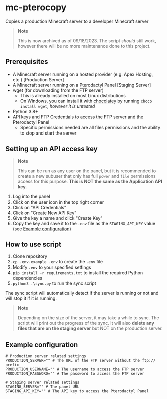 # mc-pterocopy

Copies a production Minecraft server to a developer Minecraft server

> **Note**
>
> This is now archived as of 09/18/2023. The script _should_ still work, however there will be no more maintenance done to this project.

## Prerequisites

* A Minecraft server running on a hosted provider (e.g. Apex Hosting, etc.) [Production Server]
* A Minecraft server running on a Pterodactyl Panel [Staging Server]
* wget (for downloading from the FTP server)
  * This is already installed on most Linux distributions
  * On Windows, you can install it with [chocolatey](https://chocolatey.org/) by running `choco install wget`, *however it is untested*
* Python 3.8+
* API keys and FTP Credentials to access the FTP server and the Pterodactyl Panel
  * Specific permissions needed are all files permissions and the ability to stop and start the server

## Setting up an API access key

> **Note**
>
> This can be run as any user on the panel, but it is recommended to create a new subuser that only has full `power` and `file` permissions access for this purpose. **This is NOT the same as the Application API key.**

1. Log into the panel
2. Click on the user icon in the top right corner
3. Click on "API Credentials"
4. Click on "Create New API Key"
5. Give the key a name and click "Create Key"
6. Copy the key and save it to the `.env` file as the `STAGING_API_KEY` value (see [Example configuration](#example-configuration))

## How to use script

1. Clone repository
2. `cp .env.example .env` to create the `.env` file
3. Modify `.env` to your specified settings
4. `pip install -r requirements.txt` to install the required Python dependencies
5. `python3 .\sync.py` to run the sync script

The sync script will automatically detect if the server is running or not and will stop it if it is running.

> **Note**
>
> Depending on the size of the server, it may take a while to sync. The script will print out the progress of the sync. It will also **delete any files that are on the staging server** but NOT on the production server.

## Example configuration

```env
# Production server related settings
PRODUCTION_SERVER="" # The URL of the FTP server without the ftp:// prefix
PRODUCTION_USERNAME="" # The username to access the FTP server
PRODUCTION_PASSWORD="" # The password to access the FTP server

# Staging server related settings
STAGING_SERVER="" # The panel URL
STAGING_API_KEY="" # The API key to access the Pterodactyl Panel
```
